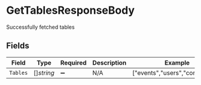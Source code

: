 # GetTablesResponseBody

Successfully fetched tables


## Fields

| Field                          | Type                           | Required                       | Description                    | Example                        |
| ------------------------------ | ------------------------------ | ------------------------------ | ------------------------------ | ------------------------------ |
| `Tables`                       | []*string*                     | :heavy_minus_sign:             | N/A                            | ["events","users","companies"] |